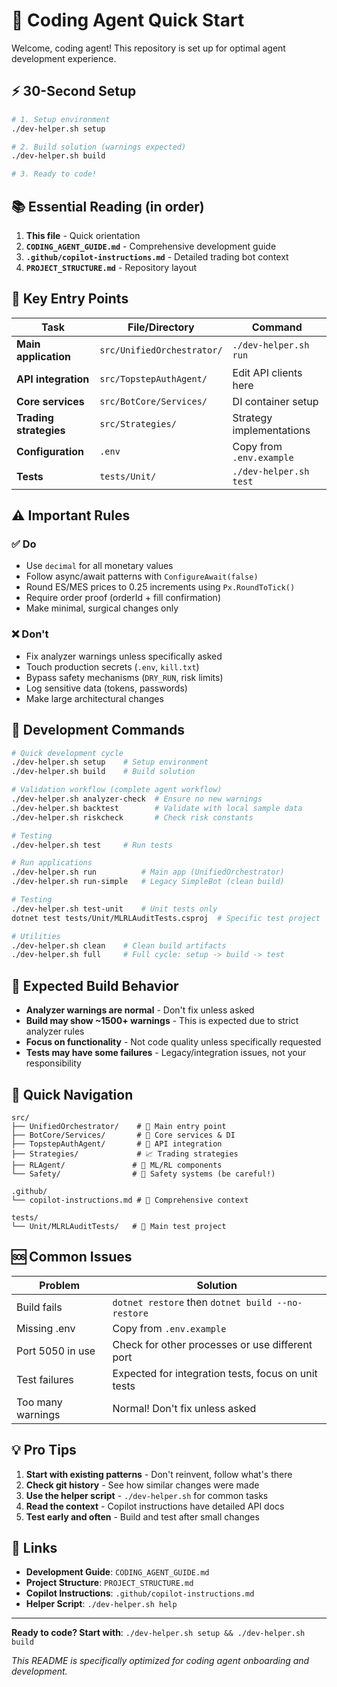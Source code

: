 # 🤖 Coding Agent Quick Start

Welcome, coding agent! This repository is set up for optimal agent development experience.

## ⚡ 30-Second Setup

```bash
# 1. Setup environment
./dev-helper.sh setup

# 2. Build solution (warnings expected)
./dev-helper.sh build

# 3. Ready to code!
```

## 📚 Essential Reading (in order)

1. **This file** - Quick orientation
2. **`CODING_AGENT_GUIDE.md`** - Comprehensive development guide
3. **`.github/copilot-instructions.md`** - Detailed trading bot context
4. **`PROJECT_STRUCTURE.md`** - Repository layout

## 🎯 Key Entry Points

| Task | File/Directory | Command |
|------|---------------|---------|
| **Main application** | `src/UnifiedOrchestrator/` | `./dev-helper.sh run` |
| **API integration** | `src/TopstepAuthAgent/` | Edit API clients here |
| **Core services** | `src/BotCore/Services/` | DI container setup |
| **Trading strategies** | `src/Strategies/` | Strategy implementations |
| **Configuration** | `.env` | Copy from `.env.example` |
| **Tests** | `tests/Unit/` | `./dev-helper.sh test` |

## ⚠️ Important Rules

### ✅ Do
- Use `decimal` for all monetary values
- Follow async/await patterns with `ConfigureAwait(false)`
- Round ES/MES prices to 0.25 increments using `Px.RoundToTick()`
- Require order proof (orderId + fill confirmation)
- Make minimal, surgical changes only

### ❌ Don't
- Fix analyzer warnings unless specifically asked
- Touch production secrets (`.env`, `kill.txt`)
- Bypass safety mechanisms (`DRY_RUN`, risk limits)
- Log sensitive data (tokens, passwords)
- Make large architectural changes

## 🔧 Development Commands

```bash
# Quick development cycle
./dev-helper.sh setup    # Setup environment
./dev-helper.sh build    # Build solution

# Validation workflow (complete agent workflow)
./dev-helper.sh analyzer-check  # Ensure no new warnings
./dev-helper.sh backtest        # Validate with local sample data
./dev-helper.sh riskcheck       # Check risk constants

# Testing
./dev-helper.sh test     # Run tests

# Run applications
./dev-helper.sh run          # Main app (UnifiedOrchestrator)
./dev-helper.sh run-simple   # Legacy SimpleBot (clean build)

# Testing
./dev-helper.sh test-unit    # Unit tests only
dotnet test tests/Unit/MLRLAuditTests.csproj  # Specific test project

# Utilities
./dev-helper.sh clean    # Clean build artifacts
./dev-helper.sh full     # Full cycle: setup -> build -> test
```

## 🚨 Expected Build Behavior

- **Analyzer warnings are normal** - Don't fix unless asked
- **Build may show ~1500+ warnings** - This is expected due to strict analyzer rules
- **Focus on functionality** - Not code quality unless specifically requested
- **Tests may have some failures** - Legacy/integration issues, not your responsibility

## 📁 Quick Navigation

```
src/
├── UnifiedOrchestrator/    # 🎯 Main entry point
├── BotCore/Services/       # 🔧 Core services & DI
├── TopstepAuthAgent/       # 🔌 API integration
├── Strategies/             # 📈 Trading strategies
├── RLAgent/               # 🧠 ML/RL components
└── Safety/                # 🚨 Safety systems (be careful!)

.github/
└── copilot-instructions.md # 📖 Comprehensive context

tests/
└── Unit/MLRLAuditTests/   # 🧪 Main test project
```

## 🆘 Common Issues

| Problem | Solution |
|---------|----------|
| Build fails | `dotnet restore` then `dotnet build --no-restore` |
| Missing .env | Copy from `.env.example` |
| Port 5050 in use | Check for other processes or use different port |
| Test failures | Expected for integration tests, focus on unit tests |
| Too many warnings | Normal! Don't fix unless asked |

## 💡 Pro Tips

1. **Start with existing patterns** - Don't reinvent, follow what's there
2. **Check git history** - See how similar changes were made
3. **Use the helper script** - `./dev-helper.sh` for common tasks
4. **Read the context** - Copilot instructions have detailed API docs
5. **Test early and often** - Build and test after small changes

## 🔗 Links

- **Development Guide**: `CODING_AGENT_GUIDE.md`
- **Project Structure**: `PROJECT_STRUCTURE.md`
- **Copilot Instructions**: `.github/copilot-instructions.md`
- **Helper Script**: `./dev-helper.sh help`

---

**Ready to code? Start with**: `./dev-helper.sh setup && ./dev-helper.sh build`

*This README is specifically optimized for coding agent onboarding and development.*